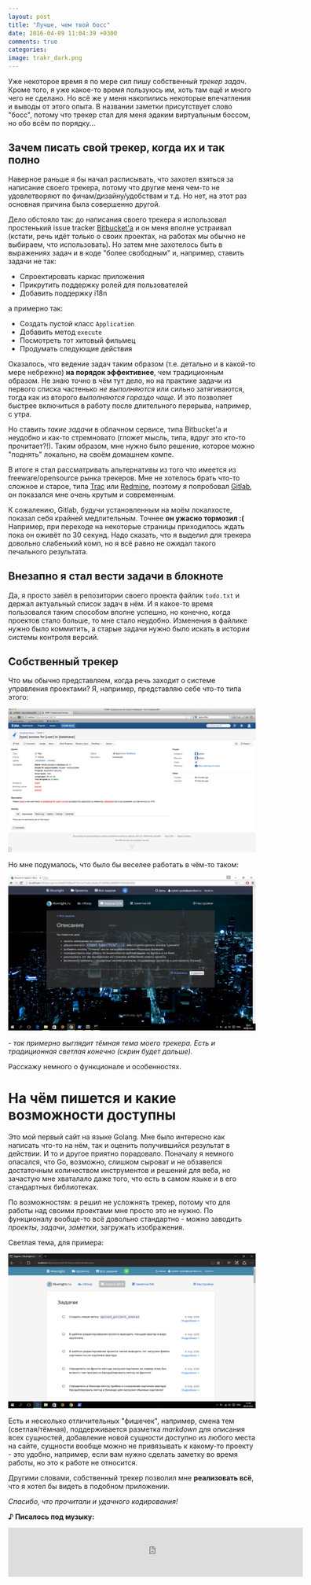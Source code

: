 ```yaml
---
layout: post
title: "Лучше, чем твой босс"
date: 2016-04-09 11:04:39 +0300
comments: true
categories: 
image: trakr_dark.png
---
```


Уже некоторое время я по мере сил пишу собственный *трекер задач*. Кроме того, я уже какое-то время пользуюсь им, хоть там ещё и много чего не сделано. Но всё же у меня накопились некоторые впечатления и выводы от этого опыта. В названии заметки присутствует слово "босс", потому что трекер стал для меня эдаким виртуальным боссом, но обо всём по порядку...

## Зачем писать свой трекер, когда их и так полно

Наверное раньше я бы начал расписывать, что захотел взяться за написание своего трекера, потому что другие меня чем-то не удовлетворяют по фичам/дизайну/удобствам и т.д. Но нет, на этот раз основная причина была совершенно другой.

Дело обстояло так: до написания своего трекера я использовал простенький issue tracker [Bitbucket'а](https://bitbucket.org/) и он меня вполне устраивал (кстати, речь идёт только о своих проектах, на работах мы обычно не выбираем, что использовать). Но затем мне захотелось быть в выражениях задач и в коде "более свободным" и, например, ставить задачи не так:

* Спроектировать каркас приложения
* Прикрутить поддержку ролей для пользователей
* Добавить поддержку i18n

а примерно так:

* Создать пустой класс `Application`
* Добавить метод `execute`
* Посмотреть тот хитовый фильмец
* Продумать следующие действия

Оказалось, что ведение задач таким образом (т.е. детально и в какой-то мере небрежно) **на порядок эффективнее**, чем традиционным образом. Не знаю точно в чём тут дело, но на практике задачи из первого списка частенько *не выполняются* или сильно затягиваются, тогда как из второго *выполняются гораздо чаще*. И это позволяет быстрее включиться в работу после длительного перерыва, например, с утра.

Но ставить *такие задачи* в облачном сервисе, типа Bitbucket'а и неудобно и как-то стремновато (гложет мысль, типа, вдруг это кто-то прочитает?!). Таким образом, мне нужно было решение, которое можно "поднять" локально, на своём домашнем компе.

В итоге я стал рассматривать альтернативы из того что имеется из freeware/opensource рынка трекеров. Мне не хотелось брать что-то сложное и старое, типа [Trac](https://trac.edgewall.org/) или [Redmine](http://www.redmine.org/), поэтому я попробовал [Gitlab](https://about.gitlab.com/), он показался мне очень крутым и современным.

К сожалению, Gitlab, будучи установленным на моём локалхосте, показал себя крайней медлительным. Точнее **он ужасно тормозил :(** Например, при переходе на некоторые страницы приходилось ждать пока он оживёт по 30 секунд. Надо сказать, что я выделил для трекера довольно слабенький комп, но я всё равно не ожидал такого печального результата.

## Внезапно я стал вести задачи в блокноте

Да, я просто завёл в репозитории своего проекта файлик `todo.txt` и держал актуальный список задач в нём. И я какое-то время пользовался таким способом вполне успешно, но конечно, когда проектов стало больше, то мне стало неудобно. Изменения в файлике нужно было коммитить, а старые задачи нужно было искать в истории системы контроля версий.

## Собственный трекер

Что мы обычно представляем, когда речь заходит о системе управления проектами? Я, например, представляю себе что-то типа этого:

![Jira:Issue](/images/jira_tasks.png)

Но мне подумалось, что было бы веселее работать в чём-то таком:

![Bluenight:Dark](/images/trakr_dark.png)

*- так примерно выглядит тёмная тема моего трекера. Есть и традиционная светлая конечно (скрин будет дальше).*

Расскажу немного о функционале и особенностях.

# На чём пишется и какие возможности доступны

Это мой первый сайт на языке Golang. Мне было интересно как написать что-то на нём, так и оценить получившийся результат в действии. И то и другое приятно порадовало. Поначалу я немного опасался, что Go, возможно, слишком сыроват и не обзавелся достаточным количеством инструментов и решений для веба, но зачастую мне хваталало даже того, что есть в самом языке и в его стандартных библиотеках.

По возможностям: я решил не усложнять трекер, потому что для работы над своими проектами мне просто это не нужно. По функционалу вообще-то всё довольно стандартно - можно заводить *проекты*, *задачи*, *заметки*, загружать изображения.

Светлая тема, для примера:

![Bluenight:Light](/images/trakr_tasks_light.png)

Есть и несколько отличительных "фишечек", например, смена тем (светлая/тёмная), поддерживается разметка *markdown* для описания всех сущностей, добавление новой сущности доступно из любого места на сайте, сущности вообще можно не привязывать к какому-то проекту - это удобно, например, если вам нужно сделать заметку во время работы, но это к работе не относится.

Другими словами, собственный трекер позволил мне **реализовать всё**, что я хотел бы видеть в подобном приложении.

*Спасибо, что прочитали и удачного кодирования!*

**♪ Писалось под музыку:**

<iframe frameborder="0" style="border:none;width:600px;height:100px;" width="600" height="100" src="https://music.yandex.ru/iframe/#track/168657/37477">Слушайте <a href='https://music.yandex.ru/album/37477/track/168657'>Animals</a> — <a href='https://music.yandex.ru/artist/36784'>Nickelback</a> на Яндекс.Музыке</iframe>